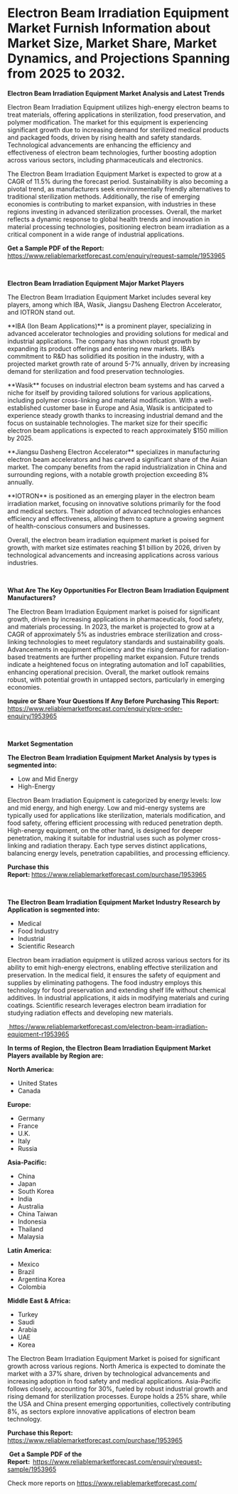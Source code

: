 <p><h1>Electron Beam Irradiation Equipment Market Furnish Information about Market Size, Market Share, Market Dynamics, and Projections Spanning from 2025 to 2032.</h1></p><p><strong>Electron Beam Irradiation Equipment Market Analysis and Latest Trends</strong></p>
<p><p>Electron Beam Irradiation Equipment utilizes high-energy electron beams to treat materials, offering applications in sterilization, food preservation, and polymer modification. The market for this equipment is experiencing significant growth due to increasing demand for sterilized medical products and packaged foods, driven by rising health and safety standards. Technological advancements are enhancing the efficiency and effectiveness of electron beam technologies, further boosting adoption across various sectors, including pharmaceuticals and electronics.</p><p>The Electron Beam Irradiation Equipment Market is expected to grow at a CAGR of 11.5% during the forecast period. Sustainability is also becoming a pivotal trend, as manufacturers seek environmentally friendly alternatives to traditional sterilization methods. Additionally, the rise of emerging economies is contributing to market expansion, with industries in these regions investing in advanced sterilization processes. Overall, the market reflects a dynamic response to global health trends and innovation in material processing technologies, positioning electron beam irradiation as a critical component in a wide range of industrial applications.</p></p>
<p><strong>Get a Sample PDF of the Report:&nbsp;</strong> <a href="https://www.reliablemarketforecast.com/enquiry/request-sample/1953965?utm_campaign=2517&utm_medium=2&utm_source=Github&utm_content=ia&utm_term=22022025&utm_id=electron-beam-irradiation-equipment">https://www.reliablemarketforecast.com/enquiry/request-sample/1953965</a></p>
<p>&nbsp;</p>
<p><strong>Electron Beam Irradiation Equipment Major Market Players</strong></p>
<p><p>The Electron Beam Irradiation Equipment Market includes several key players, among which IBA, Wasik, Jiangsu Dasheng Electron Accelerator, and IOTRON stand out. </p><p>**IBA (Ion Beam Applications)** is a prominent player, specializing in advanced accelerator technologies and providing solutions for medical and industrial applications. The company has shown robust growth by expanding its product offerings and entering new markets. IBA’s commitment to R&D has solidified its position in the industry, with a projected market growth rate of around 5-7% annually, driven by increasing demand for sterilization and food preservation technologies.</p><p>**Wasik** focuses on industrial electron beam systems and has carved a niche for itself by providing tailored solutions for various applications, including polymer cross-linking and material modification. With a well-established customer base in Europe and Asia, Wasik is anticipated to experience steady growth thanks to increasing industrial demand and the focus on sustainable technologies. The market size for their specific electron beam applications is expected to reach approximately $150 million by 2025.</p><p>**Jiangsu Dasheng Electron Accelerator** specializes in manufacturing electron beam accelerators and has carved a significant share of the Asian market. The company benefits from the rapid industrialization in China and surrounding regions, with a notable growth projection exceeding 8% annually.</p><p>**IOTRON** is positioned as an emerging player in the electron beam irradiation market, focusing on innovative solutions primarily for the food and medical sectors. Their adoption of advanced technologies enhances efficiency and effectiveness, allowing them to capture a growing segment of health-conscious consumers and businesses. </p><p>Overall, the electron beam irradiation equipment market is poised for growth, with market size estimates reaching $1 billion by 2026, driven by technological advancements and increasing applications across various industries.</p></p>
<p>&nbsp;</p>
<p><strong>What Are The Key Opportunities For Electron Beam Irradiation Equipment Manufacturers?</strong></p>
<p><p>The Electron Beam Irradiation Equipment market is poised for significant growth, driven by increasing applications in pharmaceuticals, food safety, and materials processing. In 2023, the market is projected to grow at a CAGR of approximately 5% as industries embrace sterilization and cross-linking technologies to meet regulatory standards and sustainability goals. Advancements in equipment efficiency and the rising demand for radiation-based treatments are further propelling market expansion. Future trends indicate a heightened focus on integrating automation and IoT capabilities, enhancing operational precision. Overall, the market outlook remains robust, with potential growth in untapped sectors, particularly in emerging economies.</p></p>
<p><strong>Inquire or Share Your Questions If Any Before Purchasing This Report:</strong> <a href="https://www.reliablemarketforecast.com/enquiry/pre-order-enquiry/1953965?utm_campaign=2517&utm_medium=2&utm_source=Github&utm_content=ia&utm_term=22022025&utm_id=electron-beam-irradiation-equipment">https://www.reliablemarketforecast.com/enquiry/pre-order-enquiry/1953965</a></p>
<p>&nbsp;</p>
<p><strong>Market Segmentation</strong></p>
<p><strong>The Electron Beam Irradiation Equipment Market Analysis by types is segmented into:</strong></p>
<p><ul><li>Low and Mid Energy</li><li>High-Energy</li></ul></p>
<p><p>Electron Beam Irradiation Equipment is categorized by energy levels: low and mid energy, and high energy. Low and mid-energy systems are typically used for applications like sterilization, materials modification, and food safety, offering efficient processing with reduced penetration depth. High-energy equipment, on the other hand, is designed for deeper penetration, making it suitable for industrial uses such as polymer cross-linking and radiation therapy. Each type serves distinct applications, balancing energy levels, penetration capabilities, and processing efficiency.</p></p>
<p><strong>Purchase this Report:&nbsp;</strong><a href="https://www.reliablemarketforecast.com/purchase/1953965?utm_campaign=2517&utm_medium=2&utm_source=Github&utm_content=ia&utm_term=22022025&utm_id=electron-beam-irradiation-equipment">https://www.reliablemarketforecast.com/purchase/1953965</a></p>
<p>&nbsp;</p>
<p><strong>The Electron Beam Irradiation Equipment Market Industry Research by Application is segmented into:</strong></p>
<p><ul><li>Medical</li><li>Food Industry</li><li>Industrial</li><li>Scientific Research</li></ul></p>
<p><p>Electron beam irradiation equipment is utilized across various sectors for its ability to emit high-energy electrons, enabling effective sterilization and preservation. In the medical field, it ensures the safety of equipment and supplies by eliminating pathogens. The food industry employs this technology for food preservation and extending shelf life without chemical additives. In industrial applications, it aids in modifying materials and curing coatings. Scientific research leverages electron beam irradiation for studying radiation effects and developing new materials.</p></p>
<p><a href="https://www.reliablemarketforecast.com/electron-beam-irradiation-equipment-r1953965?utm_campaign=2517&utm_medium=2&utm_source=Github&utm_content=ia&utm_term=22022025&utm_id=electron-beam-irradiation-equipment">&nbsp;https://www.reliablemarketforecast.com/electron-beam-irradiation-equipment-r1953965</a></p>
<p><strong>In terms of Region, the Electron Beam Irradiation Equipment Market Players available by Region are:</strong></p>
<p>
    <p> <strong> North America: </strong>
        <ul>
            <li>United States</li>
            <li>Canada</li>
        </ul>
        </p> 
    <p> <strong> Europe: </strong>
        <ul>
            <li>Germany</li>
            <li>France</li>
            <li>U.K.</li>
            <li>Italy</li>
            <li>Russia</li>
        </ul>
        </p> 
    <p> <strong> Asia-Pacific: </strong>
        <ul>
            <li>China</li>
            <li>Japan</li>
            <li>South Korea</li>
            <li>India</li>
            <li>Australia</li>
            <li>China Taiwan</li>
            <li>Indonesia</li>
            <li>Thailand</li>
            <li>Malaysia</li>
        </ul>
        </p> 
    <p> <strong> Latin America: </strong>
        <ul>
            <li>Mexico</li>
            <li>Brazil</li>
            <li>Argentina Korea</li>
            <li>Colombia</li>
        </ul>
        </p> 
    <p> <strong> Middle East & Africa: </strong>
        <ul>
            <li>Turkey</li>
            <li>Saudi</li>
            <li>Arabia</li>
            <li>UAE</li>
            <li>Korea</li>
        </ul>
    </p>
    </p>
<p><p>The Electron Beam Irradiation Equipment Market is poised for significant growth across various regions. North America is expected to dominate the market with a 37% share, driven by technological advancements and increasing adoption in food safety and medical applications. Asia-Pacific follows closely, accounting for 30%, fueled by robust industrial growth and rising demand for sterilization processes. Europe holds a 25% share, while the USA and China present emerging opportunities, collectively contributing 8%, as sectors explore innovative applications of electron beam technology.</p></p>
<p><strong>Purchase this Report: </strong><a href="https://www.reliablemarketforecast.com/purchase/1953965?utm_campaign=2517&utm_medium=2&utm_source=Github&utm_content=ia&utm_term=22022025&utm_id=electron-beam-irradiation-equipment">https://www.reliablemarketforecast.com/purchase/1953965</a></p>
<p>&nbsp;<strong>Get a Sample PDF of the Report:&nbsp;&nbsp;</strong><a href="https://www.reliablemarketforecast.com/enquiry/request-sample/1953965?utm_campaign=2517&utm_medium=2&utm_source=Github&utm_content=ia&utm_term=22022025&utm_id=electron-beam-irradiation-equipment">https://www.reliablemarketforecast.com/enquiry/request-sample/1953965</a></p>
<p><strong></strong></p>
<p>Check more reports on <a href="https://www.reliablemarketforecast.com/?utm_campaign=2517&utm_medium=2&utm_source=Github&utm_content=ia&utm_term=22022025&utm_id=electron-beam-irradiation-equipment">https://www.reliablemarketforecast.com/</a></p>
